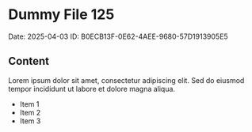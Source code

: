 # Dummy File 125

Date: 2025-04-03
ID: B0ECB13F-0E62-4AEE-9680-57D1913905E5

## Content

Lorem ipsum dolor sit amet, consectetur adipiscing elit.
Sed do eiusmod tempor incididunt ut labore et dolore magna aliqua.

* Item 1
* Item 2
* Item 3
